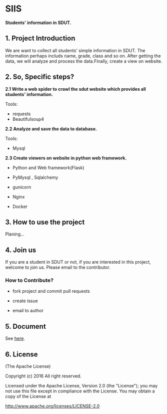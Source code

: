 #  SIIS

__Students' information in SDUT.__

## 1. Project Introduction

We are want to collect all students' simple information in SDUT. The information perhaps includs name, grade, class and so on. After getting the data, we will analyze and process the data.Finally, create a view on website.

## 2. So, Specific steps?

__2.1 Write a web spider to crawl the sdut website which provides all students' information.__

Tools:

+ requests
+ Beautifulsoup4

__2.2 Analyze and save the data to database.__

Tools:

+ Mysql

__2.3 Create viewers on website in python web framework.__

+ Python and Web framework(Flask)

+ PyMysql , Sqlalchemy

+ gunicorn

+ Nginx

+ Docker


## 3. How to use the project

Planing...

## 4. Join us

If you are a student in SDUT or not, if you are interested in this project, welcome to join us. Please email to the contributor.

### How to Contribute?

+ fork project and commit pull requests

+ create issue

+ email to author

## 5. Document

See [here](https://github.com/lvhuiyang/SIIS/tree/master/doc).

## 6. License

(The Apache License)

Copyright (c) 2016 All right reserved.

Licensed under the Apache License, Version 2.0 (the "License"); you may not use this file except in compliance with the License. You may obtain a copy of the License at

http://www.apache.org/licenses/LICENSE-2.0